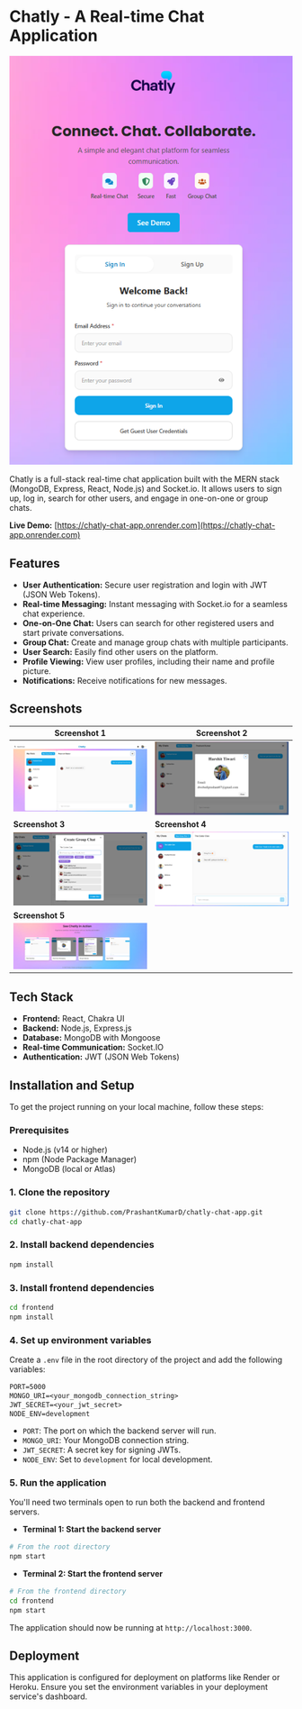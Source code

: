 # Chatly - A Real-time Chat Application

![Chatly Demo](frontend/public/screenshots/Screenshot%202025-08-02%20065038.png)

Chatly is a full-stack real-time chat application built with the MERN stack (MongoDB, Express, React, Node.js) and Socket.io. It allows users to sign up, log in, search for other users, and engage in one-on-one or group chats.

**Live Demo:** [https://chatly-chat-app.onrender.com](https://chatly-chat-app.onrender.com)

## Features

- **User Authentication:** Secure user registration and login with JWT (JSON Web Tokens).
- **Real-time Messaging:** Instant messaging with Socket.io for a seamless chat experience.
- **One-on-One Chat:** Users can search for other registered users and start private conversations.
- **Group Chat:** Create and manage group chats with multiple participants.
- **User Search:** Easily find other users on the platform.
- **Profile Viewing:** View user profiles, including their name and profile picture.
- **Notifications:** Receive notifications for new messages.

## Screenshots

| Screenshot 1                                                                      | Screenshot 2                                                                      |
| --------------------------------------------------------------------------------- | --------------------------------------------------------------------------------- |
| ![Screenshot 1](frontend/public/screenshots/Screenshot%202025-08-02%20024729.png) | ![Screenshot 2](frontend/public/screenshots/Screenshot%202025-08-02%20024747.png) |
| **Screenshot 3**                                                                 | **Screenshot 4**                                                                 |
| ![Screenshot 3](frontend/public/screenshots/Screenshot%202025-08-02%20024903.png) | ![Screenshot 4](frontend/public/screenshots/Screenshot%202025-08-02%20025313.png) |
| **Screenshot 5**                                                                                                                                                     |
| <img src="frontend/public/screenshots/Screenshot%202025-08-02%20065019.png" alt="Screenshot 5" width="800"/>                                                                                    |

## Tech Stack

- **Frontend:** React, Chakra UI
- **Backend:** Node.js, Express.js
- **Database:** MongoDB with Mongoose
- **Real-time Communication:** Socket.IO
- **Authentication:** JWT (JSON Web Tokens)

## Installation and Setup

To get the project running on your local machine, follow these steps:

### Prerequisites

- Node.js (v14 or higher)
- npm (Node Package Manager)
- MongoDB (local or Atlas)

### 1. Clone the repository

```bash
git clone https://github.com/PrashantKumarD/chatly-chat-app.git
cd chatly-chat-app
```

### 2. Install backend dependencies

```bash
npm install
```

### 3. Install frontend dependencies

```bash
cd frontend
npm install
```

### 4. Set up environment variables

Create a `.env` file in the root directory of the project and add the following variables:

```env
PORT=5000
MONGO_URI=<your_mongodb_connection_string>
JWT_SECRET=<your_jwt_secret>
NODE_ENV=development
```

- `PORT`: The port on which the backend server will run.
- `MONGO_URI`: Your MongoDB connection string.
- `JWT_SECRET`: A secret key for signing JWTs.
- `NODE_ENV`: Set to `development` for local development.

### 5. Run the application

You'll need two terminals open to run both the backend and frontend servers.

- **Terminal 1: Start the backend server**

```bash
# From the root directory
npm start
```

- **Terminal 2: Start the frontend server**

```bash
# From the frontend directory
cd frontend
npm start
```

The application should now be running at `http://localhost:3000`.

## Deployment

This application is configured for deployment on platforms like Render or Heroku. Ensure you set the environment variables in your deployment service's dashboard.
